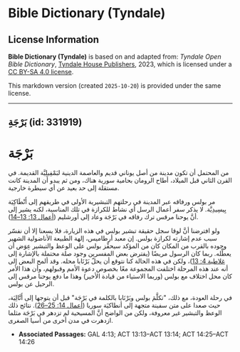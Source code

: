 # Bible Dictionary (Tyndale)

## License Information

**Bible Dictionary (Tyndale)** is based on and adapted from: _Tyndale Open Bible Dictionary_, [Tyndale House Publishers](https://tyndaleopenresources.com/), 2023, which is licensed under a [CC BY-SA 4.0 license](https://creativecommons.org/licenses/by-sa/4.0/legalcode.en).

This markdown version (created `2025-10-20`) is provided under the same license.



--------------------------------

## بَرْجَةِ (id: 331919)

بَرْجَة
=======

من المحتمل أن تكون مدينة من أصل يوناني قديم والعاصمة الدينية لبَمْفِيلِيَّة القديمة. في القرن الثاني قبل الميلاد، أطاح الرومان بحامية سورية هناك، ومن ثم يبدو أن المدينة كانت مستقلة إلى حد بعيد عن أي سيطرة خارجية.

مر بولس ورفاقه عبر المدينة في رحلتهم التبشيرية الأولى في طريقهم إلى أَنْطَاكِيَة بِيسِيدِيَّة. لا يذكر سفر أعمال الرسل أي نشاط للكرازة في تلك المناسبة، لكنه يشير إلى أنَّ يوحنا مرقس ترك رفاقه في بَرْجَة وعاد إلى أورشليم ([أعمال 13: 13–14](https://ref.ly/Acts13:13-Acts13:14)).

ولو افترضنا أنَّ لوقا سجل حقيقة تبشير بولس في هذه الزيارة، فلا يسعنا إلا أن نفسّر سبب عدم إشارته لكرازة بولس. إن معبد أرطاميس، إلهة الطبيعة الأناضولية الشهير وجوده بالقرب من المكان كان من المؤكد سيحفِّز بولس على الوعظ والتبشير عِوَض أن يعطِّله. ربما كان الرسول مريضًا (يفترض بعض المفسرين وجود صلة محتملة بالإشارة إلى [غلاطية 4: 13](https://ref.ly/Gal4:13))، ولكن في هذه الحالة كنا نتوقع أن يحلّ بَرْنَابا محله. وقد ألمح البعض إلى أنه عند هذه المرحلة اختلفت المجموعة معًا بخصوص دعوة الأمم وقبولهم، وأن هذا الأمر كان محل اختلاف مع بولس (وربما الاستياء من قيادة الأخير) وهذا ما دفع يوحنا مرقس إلى الرحيل عن بولس.

في رحلة العودة، مع ذلك، "تكلَّمَ بولس وبَرْنَابا بالكلمة في بَرْجَة" قبل أن يتوجها إلى أَتَّالِيَة، حيث صعدا على متن سفينة متجهة إلى أنطاكيَة سوريا ([أعمال 14: 25–26](https://ref.ly/Acts14:25-Acts14:26)). نتائج ذلك الوعظ والتبشير غير معروفة، ولكن من الواضح أنَّ المسيحية لم تزدهر في بَرْجَة مثلما ازدهرت في مدن أخرى من أسيا الصغرى.

* **Associated Passages:** GAL 4:13; ACT 13:13–ACT 13:14; ACT 14:25–ACT 14:26

